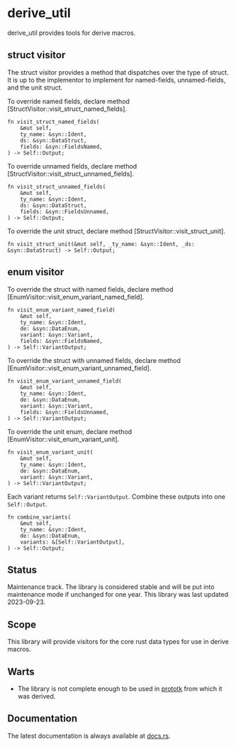 derive_util
===========

derive_util provides tools for derive macros.

struct visitor
--------------

The struct visitor provides a method that dispatches over the type of struct.  It is up to the implementor to implement
for named-fields, unnamed-fields, and the unit struct.

To override named fields, declare method [StructVisitor::visit_struct_named_fields].

```ignore
fn visit_struct_named_fields(
    &mut self,
    ty_name: &syn::Ident,
    ds: &syn::DataStruct,
    fields: &syn::FieldsNamed,
) -> Self::Output;
```

To override unnamed fields, declare method [StructVisitor::visit_struct_unnamed_fields].

```ignore
fn visit_struct_unnamed_fields(
    &mut self,
    ty_name: &syn::Ident,
    ds: &syn::DataStruct,
    fields: &syn::FieldsUnnamed,
) -> Self::Output;
```

To override the unit struct, declare method [StructVisitor::visit_struct_unit].

```ignore
fn visit_struct_unit(&mut self, _ty_name: &syn::Ident, _ds: &syn::DataStruct) -> Self::Output;
```

enum visitor
------------

To override the struct with named fields, declare method [EnumVisitor::visit_enum_variant_named_field].

```ignore
fn visit_enum_variant_named_field(
    &mut self,
    ty_name: &syn::Ident,
    de: &syn::DataEnum,
    variant: &syn::Variant,
    fields: &syn::FieldsNamed,
) -> Self::VariantOutput;
```

To override the struct with unnamed fields, declare method [EnumVisitor::visit_enum_variant_unnamed_field].

```ignore
fn visit_enum_variant_unnamed_field(
    &mut self,
    ty_name: &syn::Ident,
    de: &syn::DataEnum,
    variant: &syn::Variant,
    fields: &syn::FieldsUnnamed,
) -> Self::VariantOutput;
```

To override the unit enum, declare method [EnumVisitor::visit_enum_variant_unit].

```ignore
fn visit_enum_variant_unit(
    &mut self,
    ty_name: &syn::Ident,
    de: &syn::DataEnum,
    variant: &syn::Variant,
) -> Self::VariantOutput;
```

Each variant returns `Self::VariantOutput`.  Combine these outputs into one `Self::Output`.

```ignore
fn combine_variants(
    &mut self,
    ty_name: &syn::Ident,
    de: &syn::DataEnum,
    variants: &[Self::VariantOutput],
) -> Self::Output;
```

Status
------

Maintenance track.  The library is considered stable and will be put into maintenance mode if unchanged for one year.
This library was last updated 2023-09-23.

Scope
-----

This library will provide visitors for the core rust data types for use in derive macros.

Warts
-----

- The library is not complete enough to be used in [prototk](https://crates.io/crates/prototk) from which it was
  derived.

Documentation
-------------

The latest documentation is always available at [docs.rs](https://docs.rs/prototk/latest/prototk/).
